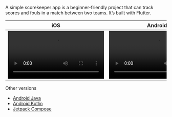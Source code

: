 A simple scorekeeper app is a beginner-friendly project that can track scores and fouls in a match between two teams. It’s built with Flutter.

| iOS         | Android |
| ----------- | ----------- |
| <video src="https://github.com/Donaboyev/ScorekeeperAppFlutter/assets/56734609/ae8d41a4-b291-4a24-985f-5d42d5897d9b">      | <video src="https://github.com/Donaboyev/ScorekeeperAppFlutter/assets/56734609/7af0af69-ff0c-4441-8bc0-3abff26c5cf6"> |

Other versions 
* [Android Java](https://github.com/Donaboyev/ScoreKeeperAppAndroidJava)
* [Android Kotlin](https://github.com/Donaboyev/ScorekeeperAppAndroidKotlin)
* [Jetpack Compose](https://github.com/Donaboyev/ScorekeeperAppJetpackCompose)
